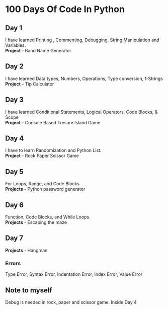 # 100 Days Of Code In Python

## Day 1
I have learned Printing , Commenting, Debugging, String Manipulation and Variables.<br>
**Project** - Band Name Generator<br>

## Day 2
I have learned Data types, Numbers, Operations, Type conversion, f-Strings<br>
**Project** - Tip Calculator<br>

## Day 3
I have learned Conditional Statements, Logical Operators, Code Blocks, & Scope<br>
**Project** - Console Based Tresure Island Game<br>

## Day 4
I have to learn Randomization and Python List.<br>
**Project** - Rock Paper Scissor Game<br>

## Day 5
For Loops, Range, and Code Blocks.<br>
**Projects** - Python password generator <br>

## Day 6
Function, Code Blocks, and While Loops.<br>
**Projects** - Escaping the maze <br>

## Day 7
**Projects** - Hangman <br>

### Errors
Type Error, Syntax Error, Indentation Error, Index Error, Value Error

## Note to myself
Debug is needed in rock, paper and scissor game. Inside Day 4
